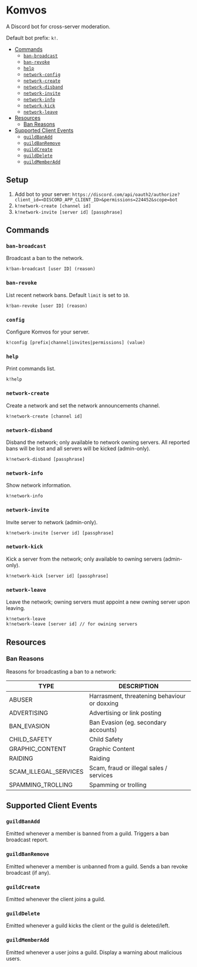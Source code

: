 # Komvos

A Discord bot for cross-server moderation.

Default bot prefix: `k!`.

- [Commands](#commands)
  - [`ban-broadcast`](#ban-broadcast)
  - [`ban-revoke`](#ban-revoke)
  - [`help`](#help)
  - [`network-config`](#network-config)
  - [`network-create`](#network-create)
  - [`network-disband`](#network-disband)
  - [`network-invite`](#network-invite)
  - [`network-info`](#network-info)
  - [`network-kick`](#network-kick)
  - [`network-leave`](#network-leave)
- [Resources](#resources)
  - [Ban Reasons](#ban-reasons)
- [Supported Client Events](#supported-client-events)
  - [`guildBanAdd`](#guildbanadd)
  - [`guildBanRemove`](#guildbanremove)
  - [`guildCreate`](#guildcreate)
  - [`guildDelete`](#guilddelete)
  - [`guildMemberAdd`](#guildmemberadd)

## Setup

1. Add bot to your server: `https://discord.com/api/oauth2/authorize?client_id=<DISCORD_APP_CLIENT_ID>&permissions=224452&scope=bot`
2. `k!network-create [channel id]`
2. `k!network-invite [server id] [passphrase]`


## Commands

### `ban-broadcast`

Broadcast a ban to the network.

```
k!ban-broadcast [user ID] (reason)
```

### `ban-revoke`

List recent network bans. Default `limit` is set to `10`.

```
k!ban-revoke [user ID] (reason)
```

### `config`

Configure Komvos for your server.

```
k!config [prefix|channel|invites|permissions] (value)
```

### `help`

Print commands list.

```
k!help
```

### `network-create`

Create a network and set the network announcements channel.

```
k!network-create [channel id]
```

### `network-disband`

Disband the network; only available to network owning servers. All reported bans will be lost and all servers will be kicked (admin-only).

```
k!network-disband [passphrase]
```

### `network-info`

Show network information.

```
k!network-info
```

### `network-invite`

Invite server to network (admin-only).

```
k!network-invite [server id] [passphrase]
```

### `network-kick`

Kick a server from the network; only available to owning servers (admin-only).

```
k!network-kick [server id] [passphrase]
```

### `network-leave`

Leave the network; owning servers must appoint a new owning server upon leaving.

```
k!network-leave
k!network-leave [server id] // for owining servers
```

## Resources

### Ban Reasons

Reasons for broadcasting a ban to a network:

| TYPE | DESCRIPTION |
|-|-|
| ABUSER | Harrasment, threatening behaviour or doxxing |
| ADVERTISING | Advertising or link posting |
| BAN_EVASION | Ban Evasion (eg. secondary accounts) |
| CHILD_SAFETY | Child Safety |
| GRAPHIC_CONTENT | Graphic Content |
| RAIDING | Raiding |
| SCAM_ILLEGAL_SERVICES | Scam, fraud or illegal sales / services |
| SPAMMING_TROLLING | Spamming or trolling |

## Supported Client Events

### `guildBanAdd`

Emitted whenever a member is banned from a guild. Triggers a ban broadcast report.

### `guildBanRemove`

Emitted whenever a member is unbanned from a guild. Sends a ban revoke broadcast (if any).

### `guildCreate`

Emitted whenever the client joins a guild.

### `guildDelete`

Emitted whenever a guild kicks the client or the guild is deleted/left.

### `guildMemberAdd`

Emitted whenever a user joins a guild. Display a warning about malicious users.